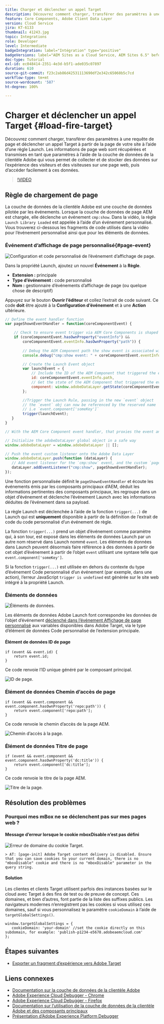 ```yaml
---
title: Charger et déclencher un appel Target
description: Découvrez comment charger, transférer des paramètres à une requête de page et déclencher un appel Target à partir de la page de votre site à l’aide d’une règle Launch. Les informations de page sont récupérées et transmises en tant que paramètres à l’aide de la couche de données de la clientèle Adobe qui vous permet de collecter et de stocker des données sur l’expérience des visiteurs et des visiteuses sur une page web, puis d’accéder facilement à ces données.
feature: Core Components, Adobe Client Data Layer
version: Cloud Service
jira: KT-6133
thumbnail: 41243.jpg
topic: Integrations
role: Developer
level: Intermediate
badgeIntegration: label="Intégration" type="positive"
badgeVersions: label="AEM Sites as a Cloud Service, AEM Sites 6.5" before-title="false"
doc-type: Tutorial
exl-id: ec048414-2351-4e3d-b5f1-ade035c07897
duration: 610
source-git-commit: f23c2ab86d42531113690df2e342c65060b5c7cd
workflow-type: tm+mt
source-wordcount: '587'
ht-degree: 100%

---
```


# Charger et déclencher un appel Target {#load-fire-target}

Découvrez comment charger, transférer des paramètres à une requête de page et déclencher un appel Target à partir de la page de votre site à l’aide d’une règle Launch. Les informations de page web sont récupérées et transmises en tant que paramètres à l’aide de la couche de données de la clientèle Adobe qui vous permet de collecter et de stocker des données sur l’expérience des visiteurs et des visiteuses sur une page web, puis d’accéder facilement à ces données.

>[!VIDEO](https://video.tv.adobe.com/v/41243?quality=12&learn=on)

## Règle de chargement de page

La couche de données de la clientèle Adobe est une couche de données pilotée par les événements. Lorsque la couche de données de page AEM est chargée, elle déclenche un événement `cmp:show`. Dans la vidéo, la règle `Launch Library Loaded` est appelée à l’aide d’un événement personnalisé. Vous trouverez ci-dessous les fragments de code utilisés dans la vidéo pour l’événement personnalisé ainsi que pour les éléments de données.

### Événement d’affichage de page personnalisé{#page-event}

![Configuration et code personnalisé de l’événement d’affichage de page.](assets/load-and-fire-target-call.png)

Dans la propriété Launch, ajoutez un nouvel **Événement** à la **Règle**.

+ __Extension :__ principale
+ __Type d’événement :__ code personnalisé
+ __Nom :__ gestionnaire d’événements d’affichage de page (ou quelque chose de descriptif)

Appuyez sur le bouton __Ouvrir l’éditeur__ et collez l’extrait de code suivant. Ce code __doit__ être ajouté à la __Configuration d’événement__ et à une __Action__ ultérieure.

```javascript
// Define the event handler function
var pageShownEventHandler = function(coreComponentEvent) {

    // Check to ensure event trigger via AEM Core Components is shaped correctly
    if (coreComponentEvent.hasOwnProperty("eventInfo") && 
        coreComponentEvent.eventInfo.hasOwnProperty("path")) {
    
        // Debug the AEM Component path the show event is associated with
        console.debug("cmp:show event: " + coreComponentEvent.eventInfo.path);

        // Create the Launch Event object
        var launchEvent = {
            // Include the ID of the AEM Component that triggered the event
            id: coreComponentEvent.eventInfo.path,
            // Get the state of the AEM Component that triggered the event           
            component: window.adobeDataLayer.getState(coreComponentEvent.eventInfo.path)
        };

        //Trigger the Launch Rule, passing in the new `event` object
        // the `event` obj can now be referenced by the reserved name `event` by other Launch data elements
        // i.e `event.component['someKey']`
        trigger(launchEvent);
   }
}

// With the AEM Core Component event handler, that proxies the event and relevant information to Adobe Launch, defined above...

// Initialize the adobeDataLayer global object in a safe way
window.adobeDataLayer = window.adobeDataLayer || [];

// Push the event custom listener onto the Adobe Data Layer
window.adobeDataLayer.push(function (dataLayer) {
   // Add event listener for the `cmp:show` event, and the custom `pageShownEventHandler` function as the callback
   dataLayer.addEventListener("cmp:show", pageShownEventHandler);
});
```

Une fonction personnalisée définit le `pageShownEventHandler` et écoute les événements émis par les composants principaux d’AEM, déduit les informations pertinentes des composants principaux, les regroupe dans un objet d’événement et déclenche l’événement Launch avec les informations déduites de l’événement dans sa payload.

La règle Launch est déclenchée à l’aide de la fonction `trigger(...)` de Launch qui est __uniquement__ disponible à partir de la définition de l’extrait de code du code personnalisé d’un événement de règle.

La fonction `trigger(...)` prend un objet d’événement comme paramètre qui, à son tour, est exposé dans les éléments de données Launch par un autre nom réservé dans Launch nommé `event`. Les éléments de données dans Launch peuvent désormais faire référence à des données à partir de cet objet d’événement à partir de l’objet `event` utilisant une syntaxe telle que `event.component['someKey']`.

Si la fonction `trigger(...)` est utilisée en dehors du contexte du type d’événement Code personnalisé d’un événement (par exemple, dans une action), l’erreur JavaScript `trigger is undefined` est générée sur le site web intégré à la propriété Launch.


### Éléments de données

![Éléments de données.](assets/data-elements.png)

Les éléments de données Adobe Launch font correspondre les données de l’objet d’événement [déclenché dans l’événement Affichage de page personnalisé](#page-event) aux variables disponibles dans Adobe Target, via le type d’élément de données Code personnalisé de l’extension principale.

#### Élément de données ID de page

```
if (event && event.id) {
    return event.id;
}
```

Ce code renvoie l’ID unique généré par le composant principal.

![ID de page.](assets/pageid.png)

### Élément de données Chemin d’accès de page

```
if (event && event.component && event.component.hasOwnProperty('repo:path')) {
    return event.component['repo:path'];
}
```

Ce code renvoie le chemin d’accès de la page AEM.

![Chemin d’accès à la page.](assets/pagepath.png)

### Élément de données Titre de page

```
if (event && event.component && event.component.hasOwnProperty('dc:title')) {
    return event.component['dc:title'];
}
```

Ce code renvoie le titre de la page AEM.

![Titre de la page.](assets/pagetitle.png)

## Résolution des problèmes

### Pourquoi mes mBox ne se déclenchent pas sur mes pages web ?

#### Message d’erreur lorsque le cookie mboxDisable n’est pas défini

![Erreur de domaine du cookie Target.](assets/target-cookie-error.png)

```
> AT: [page-init] Adobe Target content delivery is disabled. Ensure that you can save cookies to your current domain, there is no "mboxDisable" cookie and there is no "mboxDisable" parameter in the query string.
```

#### Solution

Les clientes et clients Target utilisent parfois des instances basées sur le cloud avec Target à des fins de test ou de preuve de concept. Ces domaines, et bien d’autres, font partie de la liste des suffixes publics.
Les navigateurs modernes n’enregistrent pas les cookies si vous utilisez ces domaines, sauf si vous personnalisez le paramètre `cookieDomain` à l’aide de `targetGlobalSettings()`.

```
window.targetGlobalSettings = {  
   cookieDomain: 'your-domain' //set the cookie directly on this subdomain, for example: 'publish-p1234-e5678.adobeaemcloud.com'
};
```

## Étapes suivantes

+ [Exporter un fragment d’expérience vers Adobe Target](./export-experience-fragment-target.md)

## Liens connexes

+ [Documentation sur la couche de données de la clientèle Adobe](https://github.com/adobe/adobe-client-data-layer/wiki)
+ [Adobe Experience Cloud Debugger - Chrome](https://chrome.google.com/webstore/detail/adobe-experience-platform/bfnnokhpnncpkdmbokanobigaccjkpob)
+ [Adobe Experience Cloud Debugger - Firefox](https://addons.mozilla.org/fr/firefox/addon/adobe-experience-platform-dbg/)
+ [Documentation sur l’utilisation de la couche de données de la clientèle Adobe et des composants principaux](https://experienceleague.adobe.com/docs/experience-manager-core-components/using/developing/data-layer/overview.html?lang=fr)
+ [Présentation d’Adobe Experience Platform Debugger](https://experienceleague.adobe.com/docs/platform-learn/data-collection/debugger/overview.html?lang=fr)
